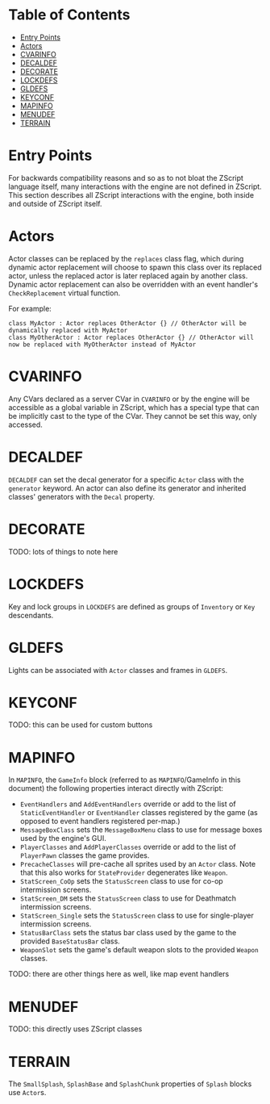 Table of Contents
=================

<!-- vim-markdown-toc GFM -->

* [Entry Points](#entry-points)
* [Actors](#actors)
* [CVARINFO](#cvarinfo)
* [DECALDEF](#decaldef)
* [DECORATE](#decorate)
* [LOCKDEFS](#lockdefs)
* [GLDEFS](#gldefs)
* [KEYCONF](#keyconf)
* [MAPINFO](#mapinfo)
* [MENUDEF](#menudef)
* [TERRAIN](#terrain)

<!-- vim-markdown-toc -->

Entry Points
============

For backwards compatibility reasons and so as to not bloat the ZScript language itself, many interactions with the engine are not defined in ZScript. This section describes all ZScript interactions with the engine, both inside and outside of ZScript itself.

Actors
======

Actor classes can be replaced by the `replaces` class flag, which during dynamic actor replacement will choose to spawn this class over its replaced actor, unless the replaced actor is later replaced again by another class. Dynamic actor replacement can also be overridden with an event handler's `CheckReplacement` virtual function.

For example:

```
class MyActor : Actor replaces OtherActor {} // OtherActor will be dynamically replaced with MyActor
class MyOtherActor : Actor replaces OtherActor {} // OtherActor will now be replaced with MyOtherActor instead of MyActor
```

CVARINFO
========

Any CVars declared as a server CVar in `CVARINFO` or by the engine will be accessible as a global variable in ZScript, which has a special type that can be implicitly cast to the type of the CVar. They cannot be set this way, only accessed.

DECALDEF
========

`DECALDEF` can set the decal generator for a specific `Actor` class with the `generator` keyword. An actor can also define its generator and inherited classes' generators with the `Decal` property.

DECORATE
========

TODO: lots of things to note here

LOCKDEFS
========

Key and lock groups in `LOCKDEFS` are defined as groups of `Inventory` or `Key` descendants.

GLDEFS
======

Lights can be associated with `Actor` classes and frames in `GLDEFS`.

KEYCONF
=======

TODO: this can be used for custom buttons

MAPINFO
=======

In `MAPINFO`, the `GameInfo` block (referred to as `MAPINFO`/GameInfo in this document) the following properties interact directly with ZScript:

- `EventHandlers` and `AddEventHandlers` override or add to the list of `StaticEventHandler` or `EventHandler` classes registered by the game (as opposed to event handlers registered per-map.)
- `MessageBoxClass` sets the `MessageBoxMenu` class to use for message boxes used by the engine's GUI.
- `PlayerClasses` and `AddPlayerClasses` override or add to the list of `PlayerPawn` classes the game provides.
- `PrecacheClasses` will pre-cache all sprites used by an `Actor` class. Note that this also works for `StateProvider` degenerates like `Weapon`.
- `StatScreen_CoOp` sets the `StatusScreen` class to use for co-op intermission screens.
- `StatScreen_DM` sets the `StatusScreen` class to use for Deathmatch intermission screens.
- `StatScreen_Single` sets the `StatusScreen` class to use for single-player intermission screens.
- `StatusBarClass` sets the status bar class used by the game to the provided `BaseStatusBar` class.
- `WeaponSlot` sets the game's default weapon slots to the provided `Weapon` classes.

TODO: there are other things here as well, like map event handlers

MENUDEF
=======

TODO: this directly uses ZScript classes

TERRAIN
=======

The `SmallSplash`, `SplashBase` and `SplashChunk` properties of `Splash` blocks use `Actor`s.

<!-- EOF -->
